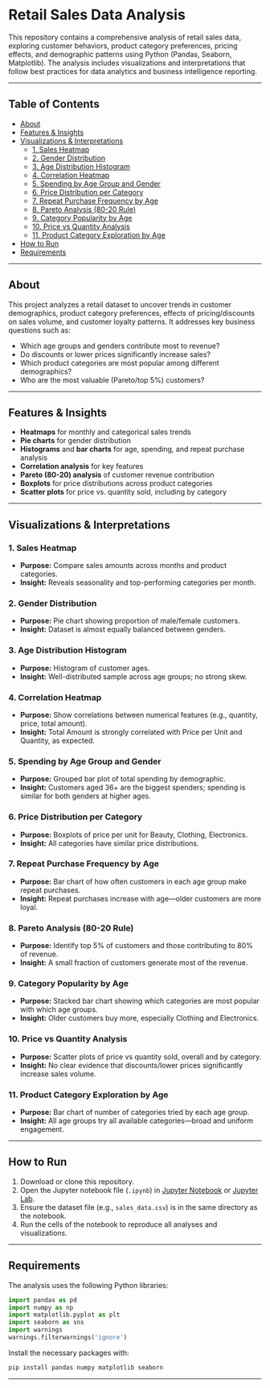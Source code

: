 # Retail Sales Data Analysis

This repository contains a comprehensive analysis of retail sales data, exploring customer behaviors, product category preferences, pricing effects, and demographic patterns using Python (Pandas, Seaborn, Matplotlib). The analysis includes visualizations and interpretations that follow best practices for data analytics and business intelligence reporting.

---

## Table of Contents

- [About](#about)
- [Features & Insights](#features--insights)
- [Visualizations & Interpretations](#visualizations--interpretations)
    - [1. Sales Heatmap](#1-sales-heatmap)
    - [2. Gender Distribution](#2-gender-distribution)
    - [3. Age Distribution Histogram](#3-age-distribution-histogram)
    - [4. Correlation Heatmap](#4-correlation-heatmap)
    - [5. Spending by Age Group and Gender](#5-spending-by-age-group-and-gender)
    - [6. Price Distribution per Category](#6-price-distribution-per-category)
    - [7. Repeat Purchase Frequency by Age](#7-repeat-purchase-frequency-by-age)
    - [8. Pareto Analysis (80-20 Rule)](#8-pareto-analysis-80-20-rule)
    - [9. Category Popularity by Age](#9-category-popularity-by-age)
    - [10. Price vs Quantity Analysis](#10-price-vs-quantity-analysis)
    - [11. Product Category Exploration by Age](#11-product-category-exploration-by-age)
- [How to Run](#how-to-run)
- [Requirements](#requirements)

---

## About

This project analyzes a retail dataset to uncover trends in customer demographics, product category preferences, effects of pricing/discounts on sales volume, and customer loyalty patterns. It addresses key business questions such as:
- Which age groups and genders contribute most to revenue?
- Do discounts or lower prices significantly increase sales?
- Which product categories are most popular among different demographics?
- Who are the most valuable (Pareto/top 5%) customers?

---

## Features & Insights

- **Heatmaps** for monthly and categorical sales trends
- **Pie charts** for gender distribution
- **Histograms** and **bar charts** for age, spending, and repeat purchase analysis
- **Correlation analysis** for key features
- **Pareto (80-20) analysis** of customer revenue contribution
- **Boxplots** for price distributions across product categories
- **Scatter plots** for price vs. quantity sold, including by category

---

## Visualizations & Interpretations

### 1. Sales Heatmap
- **Purpose:** Compare sales amounts across months and product categories.
- **Insight:** Reveals seasonality and top-performing categories per month.

### 2. Gender Distribution
- **Purpose:** Pie chart showing proportion of male/female customers.
- **Insight:** Dataset is almost equally balanced between genders.

### 3. Age Distribution Histogram
- **Purpose:** Histogram of customer ages.
- **Insight:** Well-distributed sample across age groups; no strong skew.

### 4. Correlation Heatmap
- **Purpose:** Show correlations between numerical features (e.g., quantity, price, total amount).
- **Insight:** Total Amount is strongly correlated with Price per Unit and Quantity, as expected.

### 5. Spending by Age Group and Gender
- **Purpose:** Grouped bar plot of total spending by demographic.
- **Insight:** Customers aged 36+ are the biggest spenders; spending is similar for both genders at higher ages.

### 6. Price Distribution per Category
- **Purpose:** Boxplots of price per unit for Beauty, Clothing, Electronics.
- **Insight:** All categories have similar price distributions.

### 7. Repeat Purchase Frequency by Age
- **Purpose:** Bar chart of how often customers in each age group make repeat purchases.
- **Insight:** Repeat purchases increase with age—older customers are more loyal.

### 8. Pareto Analysis (80-20 Rule)
- **Purpose:** Identify top 5% of customers and those contributing to 80% of revenue.
- **Insight:** A small fraction of customers generate most of the revenue.

### 9. Category Popularity by Age
- **Purpose:** Stacked bar chart showing which categories are most popular with which age groups.
- **Insight:** Older customers buy more, especially Clothing and Electronics.

### 10. Price vs Quantity Analysis
- **Purpose:** Scatter plots of price vs quantity sold, overall and by category.
- **Insight:** No clear evidence that discounts/lower prices significantly increase sales volume.

### 11. Product Category Exploration by Age
- **Purpose:** Bar chart of number of categories tried by each age group.
- **Insight:** All age groups try all available categories—broad and uniform engagement.

---

## How to Run

1. Download or clone this repository.
2. Open the Jupyter notebook file (`.ipynb`) in [Jupyter Notebook](https://jupyter.org/) or [Jupyter Lab](https://jupyterlab.readthedocs.io/).
3. Ensure the dataset file (e.g., `sales_data.csv`) is in the same directory as the notebook.
4. Run the cells of the notebook to reproduce all analyses and visualizations.

---

## Requirements

The analysis uses the following Python libraries:

```python
import pandas as pd
import numpy as np
import matplotlib.pyplot as plt
import seaborn as sns
import warnings
warnings.filterwarnings('ignore')
```

Install the necessary packages with:

```bash
pip install pandas numpy matplotlib seaborn
```

---
